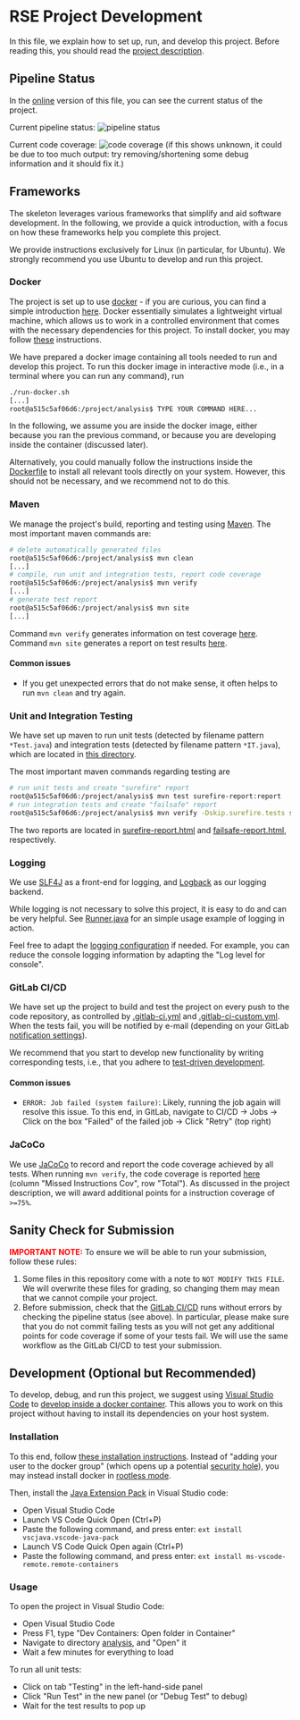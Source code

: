 # RSE Project Development

In this file, we explain how to set up, run, and develop this project. Before
reading this, you should read the [project
description](/resources/project-description/project.md).

## Pipeline Status

In the
[online](https://gitlab.inf.ethz.ch/COURSE-RSE-2023/garbage-collectors#pipeline-status)
version of this file, you can see the current status of the project.

Current pipeline status: ![pipeline
status](https://gitlab.inf.ethz.ch/COURSE-RSE-2023/garbage-collectors/badges/master/pipeline.svg)

Current code coverage: ![code coverage](https://gitlab.inf.ethz.ch/COURSE-RSE-2023/garbage-collectors/badges/master/coverage.svg)
(if this shows unknown, it could be due to too much output: try removing/shortening some debug information and it should fix it.)

## Frameworks

The skeleton leverages various frameworks that simplify and aid software
development. In the following, we provide a quick introduction, with a focus on
how these frameworks help you complete this project.

We provide instructions exclusively for Linux (in particular, for Ubuntu). We
strongly recommend you use Ubuntu to develop and run this project.

### Docker

The project is set up to use [docker](https://www.docker.com/) - if you are
curious, you can find a simple introduction
[here](https://docker-curriculum.com/). Docker essentially simulates a
lightweight virtual machine, which allows us to work in a controlled environment
that comes with the necessary dependencies for this project. To install docker,
you may follow [these](https://docs.docker.com/engine/install/ubuntu/)
instructions.

We have prepared a docker image containing all tools needed to run and develop
this project. To run this docker image in interactive mode (i.e., in a terminal
where you can run any command), run

```bash
./run-docker.sh
[...]
root@a515c5af06d6:/project/analysis$ TYPE YOUR COMMAND HERE...
```

In the following, we assume you are inside the docker image, either because you
ran the previous command, or because you are developing inside the container
(discussed later).

Alternatively, you could manually follow the instructions inside the
[Dockerfile](docker/Dockerfile) to install all relevant tools directly on your
system. However, this should not be necessary, and we recommend not to do this.

### Maven

We manage the project's build, reporting and testing using
[Maven](https://maven.apache.org/). The most important maven commands are:

```bash
# delete automatically generated files
root@a515c5af06d6:/project/analysis$ mvn clean
[...]
# compile, run unit and integration tests, report code coverage
root@a515c5af06d6:/project/analysis$ mvn verify
[...]
# generate test report
root@a515c5af06d6:/project/analysis$ mvn site
[...]
```

Command `mvn verify` generates information on test coverage
[here](/analysis/target/site/jacoco-merged-test-coverage-report/index.html).
Command `mvn site` generates a report on test results
[here](/analysis/target/site/index.html).

#### Common issues

- If you get unexpected errors that do not make sense, it often helps to run
  `mvn clean` and try again.

### Unit and Integration Testing

We have set up maven to run unit tests (detected by filename pattern
`*Test.java`) and integration tests (detected by filename pattern `*IT.java`),
which are located in [this directory](/analysis/src/test/java).

The most important maven commands regarding testing are

```bash
# run unit tests and create "surefire" report
root@a515c5af06d6:/project/analysis$ mvn test surefire-report:report
# run integration tests and create "failsafe" report
root@a515c5af06d6:/project/analysis$ mvn verify -Dskip.surefire.tests site -Dskip.surefire.tests
```

The two reports are located in
[surefire-report.html](analysis/target/site/surefire-report.html) and
[failsafe-report.html](analysis/target/site/failsafe-report.html), respectively.

### Logging

We use [SLF4J](http://www.slf4j.org/) as a front-end for logging, and
[Logback](http://logback.qos.ch/) as our logging backend.

While logging is not necessary to solve this project, it is easy to do and can
be very helpful. See
[Runner.java](analysis/src/main/java/ch/ethz/rse/main/Runner.java) for an simple
usage example of logging in action.

Feel free to adapt the [logging
configuration](./analysis/src/main/resources/logback.xml) if needed. For
example, you can reduce the console logging information by adapting the "Log
level for console".

### GitLab CI/CD

We have set up the project to build and test the project on every push to the
code repository, as controlled by [.gitlab-ci.yml](.gitlab-ci.yml) and
[.gitlab-ci-custom.yml](.gitlab-ci-custom.yml). When the tests fail, you will be
notified by e-mail (depending on your GitLab [notification
settings](https://gitlab.inf.ethz.ch/-/profile/notifications)).

We recommend that you start to develop new functionality by writing
corresponding tests, i.e., that you adhere to [test-driven
development](https://en.wikipedia.org/wiki/Test-driven_development).

#### Common issues

- `ERROR: Job failed (system failure)`: Likely, running the job again will
  resolve this issue. To this end, in GitLab, navigate to CI/CD -> Jobs -> Click
  on the box "Failed" of the failed job -> Click "Retry" (top right)

### JaCoCo

We use [JaCoCo](https://www.eclemma.org/jacoco/) to record and report the code
coverage achieved by all tests. When running `mvn verify`, the code coverage is
reported
[here](/analysis/target/site/jacoco-merged-test-coverage-report/index.html)
(column "Missed Instructions Cov", row "Total"). As
discussed in the project description, we will award additional points for a
instruction coverage of `>=75%`.

## Sanity Check for Submission

<span style="color:red">**IMPORTANT NOTE:**</span> To ensure we will be able to run your submission, follow these rules:

1. Some files in this repository come with a note to `NOT MODIFY THIS FILE`. We
   will overwrite these files for grading, so changing them may mean that we
   cannot compile your project.
2. Before submission, check that the [GitLab CI/CD](#gitlab-cicd) runs without
   errors by checking the pipeline status (see above). In particular, please
   make sure that you do not commit failing tests as you will not get any additional points for code coverage if some of your tests fail. We will use the same workflow
   as the GitLab CI/CD to test your submission.

## Development (Optional but Recommended)

To develop, debug, and run this project, we suggest using [Visual Studio
Code](https://code.visualstudio.com/) to [develop inside a docker
container](https://code.visualstudio.com/docs/remote/containers). This allows
you to work on this project without having to install its dependencies on your
host system.

### Installation

To this end, follow [these installation
instructions](https://code.visualstudio.com/docs/remote/containers#_installation).
Instead of "adding your user to the docker group" (which opens up a potential
[security hole](https://docs.docker.com/engine/install/linux-postinstall/)), you
may instead install docker in [rootless
mode](https://docs.docker.com/engine/security/rootless/#install).

Then, install the [Java Extension
Pack](https://marketplace.visualstudio.com/items?itemName=vscjava.vscode-java-pack)
in Visual Studio code:

- Open Visual Studio Code
- Launch VS Code Quick Open (Ctrl+P)
- Paste the following command, and press enter: `ext install
  vscjava.vscode-java-pack`
- Launch VS Code Quick Open again (Ctrl+P)
- Paste the following command, and press enter: `ext install ms-vscode-remote.remote-containers`

### Usage

To open the project in Visual Studio Code:

- Open Visual Studio Code
- Press F1, type "Dev Containers: Open folder in Container"
- Navigate to directory [analysis](analysis), and "Open" it
- Wait a few minutes for everything to load

To run all unit tests:

- Click on tab "Testing" in the left-hand-side panel
- Click "Run Test" in the new panel (or "Debug Test" to debug)
- Wait for the test results to pop up
